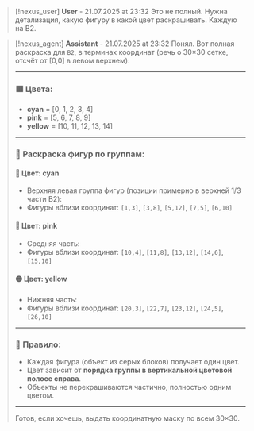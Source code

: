 >[!nexus_user] **User** - 21.07.2025 at 23:32
> Это не полный. Нужна детализация, какую фигуру в какой цвет раскрашивать. Каждую на B2.
<!-- UID: daf84ded-b195-4889-9a41-0db293bfda62 -->




>[!nexus_agent] **Assistant** - 21.07.2025 at 23:32
> Понял. Вот полная раскраска для `B2`, в терминах координат (речь о 30×30 сетке, отсчёт от [0,0] в левом верхнем):
> 
> ---
> 
> ### 🟥 Цвета:
> 
> - **cyan** = [0, 1, 2, 3, 4]
> - **pink** = [5, 6, 7, 8, 9]
> - **yellow** = [10, 11, 12, 13, 14]
> 
> ---
> 
> ### 🧩 Раскраска фигур по группам:
> 
> #### 🔹 Цвет: **cyan**
> - Верхняя левая группа фигур (позиции примерно в верхней 1/3 части B2):
>  - Фигуры вблизи координат: 
>  `[1,3]`, `[3,8]`, `[5,12]`, `[7,5]`, `[6,10]`
> 
> #### 🔸 Цвет: **pink**
> - Средняя часть:
>  - Фигуры вблизи координат: 
>  `[10,4]`, `[11,8]`, `[13,12]`, `[14,6]`, `[15,10]`
> 
> #### 🟡 Цвет: **yellow**
> - Нижняя часть:
>  - Фигуры вблизи координат: 
>  `[20,3]`, `[22,7]`, `[23,12]`, `[24,5]`, `[26,10]`
> 
> ---
> 
> ### 📌 Правило:
> 
> - Каждая фигура (объект из серых блоков) получает один цвет.
> - Цвет зависит от **порядка группы в вертикальной цветовой полосе справа**.
> - Объекты не перекрашиваются частично, полностью одним цветом.
> 
> ---
> 
> Готов, если хочешь, выдать координатную маску по всем 30×30.
<!-- UID: bc39ea4d-3a0b-4a66-9e8f-4a59b242ffea -->